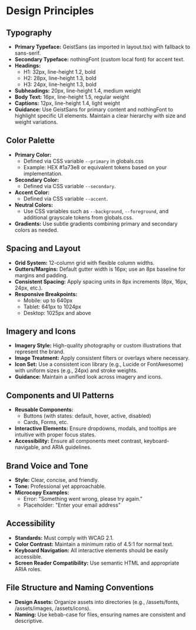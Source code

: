 # Design Principles

## Typography
- **Primary Typeface:** GeistSans (as imported in layout.tsx) with fallback to sans-serif.
- **Secondary Typeface:** nothingFont (custom local font) for accent text.
- **Headings:**  
  - H1: 32px, line-height 1.2, bold  
  - H2: 28px, line-height 1.3, bold  
  - H3: 24px, line-height 1.3, bold  
- **Subheadings:** 20px, line-height 1.4, medium weight  
- **Body Text:** 16px, line-height 1.5, regular weight  
- **Captions:** 12px, line-height 1.4, light weight  
- **Guidance:** Use GeistSans for primary content and nothingFont to highlight specific UI elements. Maintain a clear hierarchy with size and weight variations.

## Color Palette
- **Primary Color:**  
  - Defined via CSS variable `--primary` in globals.css  
  - Example: HEX #1a73e8 or equivalent tokens based on your implementation.
- **Secondary Color:**  
  - Defined via CSS variable `--secondary`.
- **Accent Color:**  
  - Defined via CSS variable `--accent`.
- **Neutral Colors:**  
  - Use CSS variables such as `--background`, `--foreground`, and additional grayscale tokens from globals.css.
- **Gradients:** Use subtle gradients combining primary and secondary colors as needed.

## Spacing and Layout
- **Grid System:** 12-column grid with flexible column widths.
- **Gutters/Margins:** Default gutter width is 16px; use an 8px baseline for margins and padding.
- **Consistent Spacing:** Apply spacing units in 8px increments (8px, 16px, 24px, etc.).
- **Responsive Breakpoints:**  
  - Mobile: up to 640px  
  - Tablet: 641px to 1024px  
  - Desktop: 1025px and above

## Imagery and Icons
- **Imagery Style:** High-quality photography or custom illustrations that represent the brand.
- **Image Treatment:** Apply consistent filters or overlays where necessary.
- **Icon Set:** Use a consistent icon library (e.g., Lucide or FontAwesome) with uniform sizes (e.g., 24px) and stroke weights.
- **Guidance:** Maintain a unified look across imagery and icons.

## Components and UI Patterns
- **Reusable Components:**  
  - Buttons (with states: default, hover, active, disabled)  
  - Cards, Forms, etc.
- **Interactive Elements:** Ensure dropdowns, modals, and tooltips are intuitive with proper focus states.
- **Accessibility:** Ensure all components meet contrast, keyboard-navigable, and ARIA guidelines.

## Brand Voice and Tone
- **Style:** Clear, concise, and friendly.
- **Tone:** Professional yet approachable.
- **Microcopy Examples:**  
  - Error: "Something went wrong, please try again."  
  - Placeholder: "Enter your email address"
  
## Accessibility
- **Standards:** Must comply with WCAG 2.1.
- **Color Contrast:** Maintain a minimum ratio of 4.5:1 for normal text.
- **Keyboard Navigation:** All interactive elements should be easily accessible.
- **Screen Reader Compatibility:** Use semantic HTML and appropriate ARIA roles.

## File Structure and Naming Conventions
- **Design Assets:** Organize assets into directories (e.g., /assets/fonts, /assets/images, /assets/icons).
- **Naming:** Use kebab-case for files, ensuring names are consistent and descriptive.

